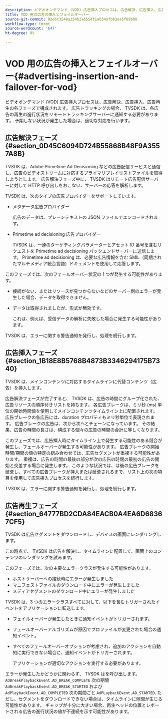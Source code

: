 ```yaml
---
description: ビデオオンデマンド (VOD) 広告挿入プロセスは、広告解決、広告挿入、広告再生の各フェーズで構成されます。 広告トラッキングの場合、 TVSDK は、各広告の再生の進行状況をリモートトラッキングサーバーに通知する必要があります。 予期しない状況が発生した場合は、適切な対応を行います。
title: VOD 用の広告の挿入とフェイルオーバー
source-git-commit: 02ebc3548a254b2a6554f1ab34afbb3ea5f09bb8
workflow-type: tm+mt
source-wordcount: '647'
ht-degree: 0%

---
```


# VOD 用の広告の挿入とフェイルオーバー{#advertising-insertion-and-failover-for-vod}

ビデオオンデマンド (VOD) 広告挿入プロセスは、広告解決、広告挿入、広告再生の各フェーズで構成されます。 広告トラッキングの場合、 TVSDK は、各広告の再生の進行状況をリモートトラッキングサーバーに通知する必要があります。 予期しない状況が発生した場合は、適切な対応を行います。

## 広告解決フェーズ {#section_0D45C6094D724B55868B48F9A3557A8B}

TVSDK は、Adobe Primetime Ad Decisioning などの広告配信サービスと通信し、広告のビデオストリームに対応するプライマリプレイリストファイルを取得しようとします。 広告解決フェーズ中に、 TVSDK はリモート広告配信サーバーに対して HTTP 呼び出しをおこない、サーバーの応答を解析します。

TVSDK は、次のタイプの広告プロバイダーをサポートしています。

* メタデータ広告プロバイダー

  広告のデータは、プレーンテキストの JSON ファイルでエンコードされます。
* Primetime ad decisioning 広告プロバイダー

  TVSDK は、一連のターゲティングパラメーターとアセット ID 番号を含むリクエストを Primetime ad decisioning バックエンドサーバーに送信します。 Primetime ad decisioning は、必要な広告情報を含む SMIL（同期されたマルチメディア統合言語）ドキュメントを使用して応答します。

このフェーズでは、次のフェールオーバー状況の 1 つが発生する可能性があります。

* 接続がない、またはリソースが見つからないなどのサーバー側のエラーが発生した場合、データを取得できません。
* データは取得されましたが、形式が無効です。

  これは、例えば、受信データの解析に失敗した場合に発生する可能性があります。

TVSDK は、エラーに関する警告通知を発行し、処理を続行します。

## 広告挿入フェーズ {#section_1B18E8B5768B4873B3346294175B7340}

TVSDK は、メインコンテンツに対応するタイムラインに代替コンテンツ（広告）を挿入します。

広告解決フェーズが完了すると、 TVSDK は、広告の時間にグループ化された、広告リソースの順序付きリストを持ちます。 各広告ブレークは、ミリ秒 (ms) 単位の開始時間値を使用してメインコンテンツタイムライン上に配置されます。 広告ブレークの各広告には、duration プロパティもミリ秒単位で表現されます。 広告ブレークの広告は、次から次へとチェーンになっています。 その結果、広告の時間の長さは、構成する個々の広告の時間の合計に等しくなります。

このフェーズでは、広告挿入時にタイムライン上で発生する可能性のある競合が発生し、フェールオーバーが発生する可能性があります。 広告ブレークの開始時間/期間の値の特定の組み合わせでは、広告セグメントが重複する可能性があります。 重複は、広告の時間の最後の部分が次の広告の時間の最初の広告の開始と交差する場合に発生します。 このような状況では、は後の広告ブレークを破棄し、すべての広告ブレークが挿入または破棄されるまで、リスト上の次の項目を使用して広告挿入プロセスを続行します。

TVSDK は、エラーに関する警告通知を発行し、処理を続行します。

## 広告再生フェーズ {#section_64777BD2CDA84EACB0A4EA6D68367CF5}

TVSDK は広告セグメントをダウンロードし、デバイスの画面にレンダリングします。

この時点で、 TVSDK は広告を解決し、タイムラインに配置して、画面上のコンテンツのレンダリングを試みます。

このフェーズでは、次の主要なエラークラスが発生する可能性があります。

* ホストサーバーへの接続時にエラーが発生しました
* マニフェストファイルのダウンロード中にエラーが発生しました
* メディアセグメントのダウンロード中にエラーが発生しました

TVSDK は、3 つのエラークラスすべてに対して、以下を含むトリガーされたイベントをアプリケーションに転送します。

* フェイルオーバーが発生したときに通知イベントがトリガーされます。
* フェールオーバーアルゴリズムが原因でプロファイルが変更された場合の通知イベント。
* すべてのフェールオーバーオプションが考慮され、追加のアクションを自動的に実行できない場合に、通知イベントがトリガーされます。

  アプリケーションが適切なアクションを実行する必要があります。

エラーが発生したかどうかに関わらず、 TVSDK はを呼び出します。 `AdBreakPlaybackEvent.AD_BREAK_COMPLETE` 次の期間 `AdBreakPlaybackEvent.AD_BREAK_STARTED` および `AdPlaybackEvent.AD_COMPLETED` 次の期間ごと `AdPLaybackEvent.AD_STARTED`. ただし、セグメントをダウンロードできない場合は、タイムラインに隙間が生じる可能性があります。 ギャップが十分に大きい場合、再生ヘッドの位置とレポートされる広告の進行状況の値が不連続を示す可能性があります。
